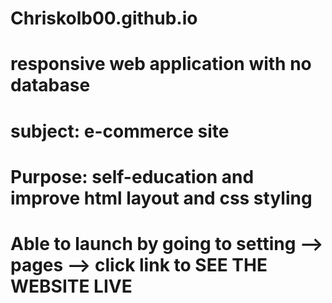 # Chriskolb00.github.io
# responsive web application with no database
# subject: e-commerce site 
# Purpose: self-education and improve html layout and css styling
# Able to launch by going to setting --> pages --> click link to SEE THE WEBSITE LIVE
